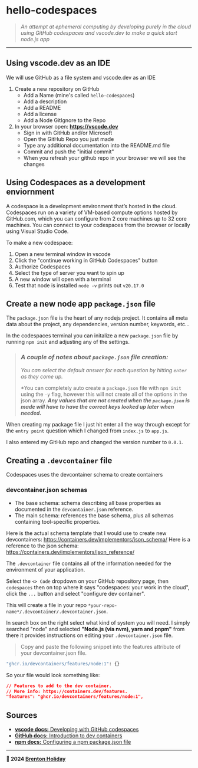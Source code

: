 # hello-codespaces

> *An attempt at ephemeral computing by developing purely in the cloud using GitHub codespaces and vscode.dev to make a quick start node.js app*

---

## Using vscode.dev as an IDE

We will use GitHub as a file system and vscode.dev as an IDE

1. Create a new repository on GitHub
    - Add a Name (mine's called `hello-codespaces`)
    - Add a description
    - Add a README
    - Add a license
    - Add a Node GitIgnore to the Repo
2. In your browser open: **<https://vscode.dev>**
    - Sign in with GitHub and/or Microsoft
    - Open the GitHub Repo you just made
    - Type any additional documentation into the README.md file
    - Commit and push the "initial commit"
    - When you refresh your github repo in your browser we will see the changes

## Using Codespaces as a development enviornment

A codespace is a development environment that’s hosted in the cloud. Codespaces run on a variety of VM-based compute options hosted by GitHub.com, which you can configure from 2 core machines up to 32 core machines. You can connect to your codespaces from the browser or locally using Visual Studio Code.

To make a new codespace:

1. Open a new terminal window in vscode
2. Click the "continue working in GitHub Codespaces" button
3. Authorize Codespaces
4. Select the type of server you want to spin up
5. A new window will open with a terminal
6. Test that node is installed `node -v` prints out `v20.17.0`

## Create a new node app `package.json` file

The `package.json` file is the heart of any nodejs project. It contains all meta data about the project, any dependencies, version number, keywords, etc...

In the codespaces terminal you can initalize a new `package.json` file by running `npm init` and adjusting any of the settings.

> ### *A couple of notes about `package.json` file creation:*
>
> *You can select the default answer for each question by hitting `enter` as they come up.*
>
> *You can completely auto create a `package.json` file with  `npm init` using the `-y` flag, however this will not create all of the options in the json array. ***Any values that are not created when the `package.json` is made will have to have the correct keys looked up later when needed.***

When creating my package file I just hit enter all the way through except for the `entry point` question which I changed from `index.js` to `app.js`.

I also entered my GitHub repo and changed the version number to `0.0.1`.

## Creating a `.devcontainer` file

Codespaces uses the devcontainer schema to create containers

### devcontainer.json schemas

- The base schema: schema describing all base properties as documented in the `devcontainer.json` reference.
- The main schema: references the base schema, plus all schemas containing tool-specific properties.

Here is the actual schema template that I would use to create new devcontainers: https://containers.dev/implementors/json_schema/
Here is a reference to the json schema: https://containers.dev/implementors/json_reference/

The `.devcontainer` file contains all of the information needed for the environment of your application.

Select the `<> Code` dropdown on your GitHub repository page, then `codespaces` then on top where it says "codespaces: your work in the cloud", click the `...` button and select "configure dev container".  

This will create a file in your repo `*your-repo-name*/.devcontainer/.devcontainer.json`.

In search box on the right select what kind of system you will need. I simply searched "node" and selected **"Node.js (via nvm), yarn and pnpm"** from there it provides instructions on editing your `.devcontainer.json` file.

> Copy and paste the following snippet into the features attribute of your devcontainer.json file.

```bash
"ghcr.io/devcontainers/features/node:1": {}
```

So your file would look something like:

```json
// Features to add to the dev container.
// More info: https://containers.dev/features.
"features": "ghcr.io/devcontainers/features/node:1",
```

## Sources

- [**vscode docs:** Developing with GitHub codespaces](https://code.visualstudio.com/docs/remote/codespaces)
- [**GitHub docs:** Introduction to dev containers](https://docs.github.com/en/codespaces/setting-up-your-project-for-codespaces/adding-a-dev-container-configuration/introduction-to-dev-containers)
- [**npm docs:** Configuring a npm package.json file](https://docs.npmjs.com/cli/v10/configuring-npm/package-json)

---

**🤍 2024 [Brenton Holiday](https://8rents.github.io)**
